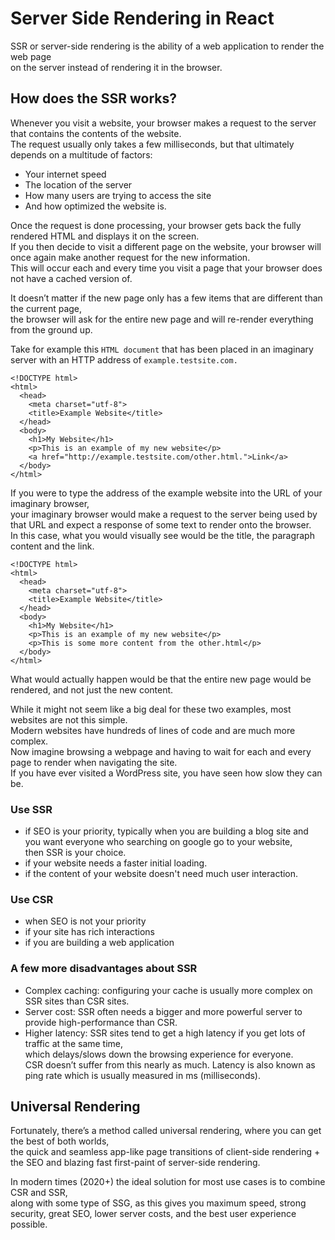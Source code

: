 # Server Side Rendering in React

SSR or server-side rendering is the ability of a web application to render the web page  
on the server instead of rendering it in the browser.

## How does the SSR works?

Whenever you visit a website, your browser makes a request to the server that contains the contents of the website.  
The request usually only takes a few milliseconds, but that ultimately depends on a multitude of factors:  
- Your internet speed  
- The location of the server  
- How many users are trying to access the site  
- And how optimized the website is.

Once the request is done processing, your browser gets back the fully rendered HTML and displays it on the screen.  
If you then decide to visit a different page on the website, your browser will once again make another request for the new information.  
This will occur each and every time you visit a page that your browser does not have a cached version of.  

It doesn’t matter if the new page only has a few items that are different than the current page,  
the browser will ask for the entire new page and will re-render everything from the ground up.  

Take for example this `HTML document` that has been placed in an imaginary server with an HTTP address of `example.testsite.com.`
```
<!DOCTYPE html>
<html>
  <head>
    <meta charset="utf-8">
    <title>Example Website</title>
  </head>
  <body>
    <h1>My Website</h1>
    <p>This is an example of my new website</p>
    <a href="http://example.testsite.com/other.html.">Link</a>
  </body>
</html>
```

If you were to type the address of the example website into the URL of your imaginary browser,  
your imaginary browser would make a request to the server being used by that URL and expect a response of some text to render onto the browser.  
In this case, what you would visually see would be the title, the paragraph content and the link.  
```
<!DOCTYPE html>
<html>
  <head>
    <meta charset="utf-8">
    <title>Example Website</title>
  </head>
  <body>
    <h1>My Website</h1>
    <p>This is an example of my new website</p>
    <p>This is some more content from the other.html</p>
  </body>
</html>
```
What would actually happen would be that the entire new page would be rendered, and not just the new content.

While it might not seem like a big deal for these two examples, most websites are not this simple.  
Modern websites have hundreds of lines of code and are much more complex.  
Now imagine browsing a webpage and having to wait for each and every page to render when navigating the site.  
If you have ever visited a WordPress site, you have seen how slow they can be.  

### Use SSR
- if SEO is your priority, typically when you are building a blog site and you want everyone who searching on google go to your website,  
  then SSR is your choice.
- if your website needs a faster initial loading.  
- if the content of your website doesn't need much user interaction.  

### Use CSR
- when SEO is not your priority
- if your site has rich interactions  
- if you are building a web application

### A few more disadvantages about SSR
- Complex caching: configuring your cache is usually more complex on SSR sites than CSR sites.
- Server cost: SSR often needs a bigger and more powerful server to provide high-performance than CSR.
- Higher latency: SSR sites tend to get a high latency if you get lots of traffic at the same time,   
  which delays/slows down the browsing experience for everyone.  
  CSR doesn’t suffer from this nearly as much. Latency is also known as ping rate which is usually measured in ms (milliseconds).

## Universal Rendering
Fortunately, there’s a method called universal rendering, where you can get the best of both worlds,  
the quick and seamless app-like page transitions of client-side rendering + the SEO and blazing fast first-paint of server-side rendering.  

In modern times (2020+) the ideal solution for most use cases is to combine CSR and SSR,  
along with some type of SSG, as this gives you maximum speed, strong security, great SEO, lower server costs, and the best user experience possible.  



